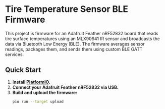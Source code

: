 # Tire Temperature Sensor BLE Firmware

This project is firmware for an Adafruit Feather nRF52832 board that reads tire surface temperatures using an MLX90641 IR sensor and broadcasts the data via Bluetooth Low Energy (BLE). The firmware averages sensor readings, packages them, and sends them using custom BLE GATT services.

## Quick Start

1. **Install [PlatformIO](https://platformio.org/).**
2. **Connect your Adafruit Feather nRF52832 via USB.**
3. **Build and upload the firmware:**
   ```sh
   pio run --target upload
   ```